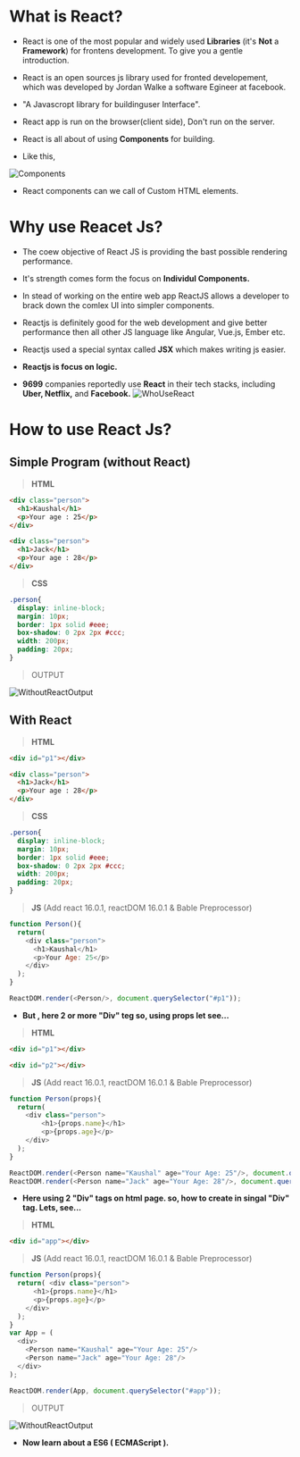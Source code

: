 # What is React?

- React is one of the most popular and widely used **Libraries** (it's **Not** a **Framework**) for frontens development. To give you a gentle  introduction. 

- React is an open sources js library used for fronted developement, which was developed by Jordan Walke a software Egineer at facebook.

- "A Javascropt library for buildinguser Interface".

- React app is run on the browser(client side), Don't run on the server.

- React is all about of using **Components** for building.

- Like this,

![Components](https://user-images.githubusercontent.com/64890185/121854756-32c6eb00-cd10-11eb-8348-743422febaf7.png)

- React components can we call of Custom HTML elements.
 
# Why use Reacet Js?

- The coew objective of React JS is providing the bast possible rendering performance.

- It's strength comes form the focus on **Individul Components.**

- In stead of working on the entire web app ReactJS allows a developer to brack down the comlex UI into simpler components.

- Reactjs is definitely good for the web development and give better performance then all other JS language like Angular, Vue.js, Ember etc.

- Reactjs used a special syntax called **JSX** which makes writing js easier.

- **Reactjs is focus on logic.**

- **9699** companies reportedly use **React** in their tech stacks, including **Uber, Netflix,** and **Facebook.**
![WhoUseReact](https://user-images.githubusercontent.com/64890185/121889035-543acd80-cd36-11eb-99e0-3fc42a69e19e.png)

# How to use React Js?

## Simple Program (without React)

>**HTML**
```html
<div class="person">
  <h1>Kaushal</h1>
  <p>Your age : 25</p>
</div>

<div class="person">
  <h1>Jack</h1>
  <p>Your age : 28</p>
</div>
```
>**CSS**
```css
.person{
  display: inline-block;
  margin: 10px;
  border: 1px solid #eee;
  box-shadow: 0 2px 2px #ccc;
  width: 200px;
  padding: 20px;
}
```
>OUTPUT

![WithoutReactOutput](https://user-images.githubusercontent.com/64890185/121868746-f9e24280-cd1e-11eb-9b28-9261e81447a4.png)

## With React

>**HTML**
```html
<div id="p1"></div>

<div class="person">
  <h1>Jack</h1>
  <p>Your age : 28</p>
</div>
```
>**CSS**
```css
.person{
  display: inline-block;
  margin: 10px;
  border: 1px solid #eee;
  box-shadow: 0 2px 2px #ccc;
  width: 200px;
  padding: 20px;
}
```
>**JS** (Add react 16.0.1, reactDOM 16.0.1 & Bable Preprocessor)
```js
function Person(){
  return( 
    <div class="person">
      <h1>Kaushal</h1>
      <p>Your Age: 25</p>
    </div>
  );
}

ReactDOM.render(<Person/>, document.querySelector("#p1"));
```
- **But , here 2 or more "Div" teg so, using props let see...**

>**HTML**
```html
<div id="p1"></div>

<div id="p2"></div>
```
>**JS** (Add react 16.0.1, reactDOM 16.0.1 & Bable Preprocessor)
```js
function Person(props){
  return( 
    <div class="person">
        <h1>{props.name}</h1>
        <p>{props.age}</p>
    </div>
  );
}

ReactDOM.render(<Person name="Kaushal" age="Your Age: 25"/>, document.querySelector("#p1"));
ReactDOM.render(<Person name="Jack" age="Your Age: 28"/>, document.querySelector("#p2"));
```
- **Here using 2 "Div" tags on html page. so, how to create in singal "Div" tag. Lets, see...**

 >**HTML**
```html
<div id="app"></div>
```
>**JS** (Add react 16.0.1, reactDOM 16.0.1 & Bable Preprocessor)
```js
function Person(props){
  return( <div class="person">
      <h1>{props.name}</h1>
      <p>{props.age}</p>
    </div>
  );
}
var App = (
  <div>
    <Person name="Kaushal" age="Your Age: 25"/>
    <Person name="Jack" age="Your Age: 28"/>
  </div>
);

ReactDOM.render(App, document.querySelector("#app"));
```
>OUTPUT

![WithoutReactOutput](https://user-images.githubusercontent.com/64890185/121868746-f9e24280-cd1e-11eb-9b28-9261e81447a4.png)


- **Now learn about a ES6 ( ECMAScript ).**
